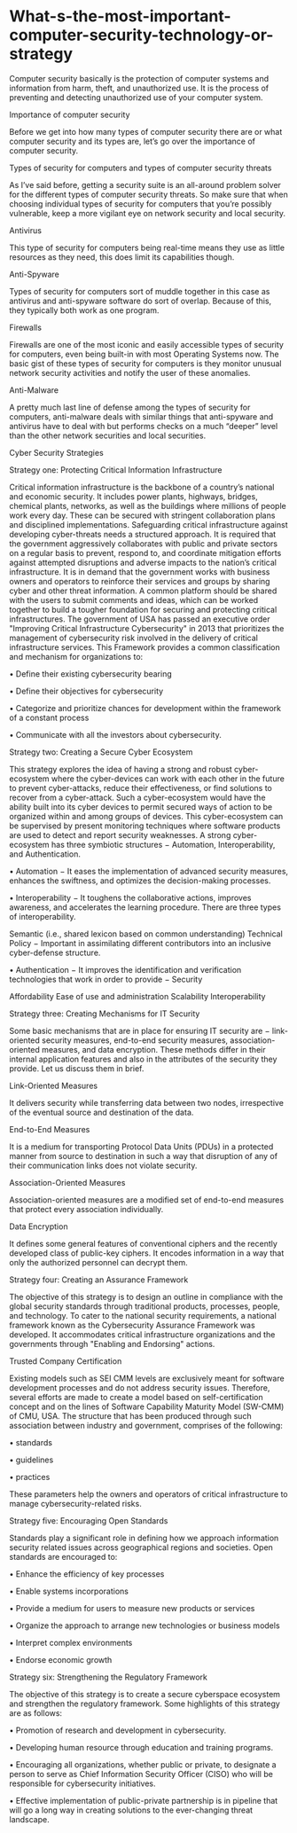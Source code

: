 # What-s-the-most-important-computer-security-technology-or-strategy

Computer security basically is the protection of computer systems and information from harm, theft, and unauthorized use. It is the process of preventing and detecting unauthorized use of your computer system.

Importance of computer security

Before we get into how many types of computer security there are or what computer security and its types are, let’s go over the importance of computer security.

Types of security for computers and types of computer security threats

As I’ve said before, getting a security suite is an all-around problem solver for the different types of computer security threats. So make sure that when choosing individual types of security for computers that you’re possibly vulnerable, keep a more vigilant eye on network security and local security.


Antivirus

This type of security for computers being real-time means they use as little resources as they need, this does limit its capabilities though.

Anti-Spyware

Types of security for computers sort of muddle together in this case as antivirus and anti-spyware software do sort of overlap. Because of this, they typically both work as one program.

Firewalls

Firewalls are one of the most iconic and easily accessible types of security for computers, even being built-in with most Operating Systems now.
The basic gist of these types of security for computers is they monitor unusual network security activities and notify the user of these anomalies.

Anti-Malware

A pretty much last line of defense among the types of security for computers, anti-malware deals with similar things that anti-spyware and antivirus have to deal with but performs checks on a much “deeper” level than the other network securities and local securities.


Cyber Security Strategies

Strategy one: Protecting Critical Information Infrastructure

Critical information infrastructure is the backbone of a country’s national and economic security. It includes power plants, highways, bridges, chemical plants, networks, as well as the buildings where millions of people work every day. These can be secured with stringent collaboration plans and disciplined implementations.
Safeguarding critical infrastructure against developing cyber-threats needs a structured approach. It is required that the government aggressively collaborates with public and private sectors on a regular basis to prevent, respond to, and coordinate mitigation efforts against attempted disruptions and adverse impacts to the nation’s critical infrastructure.
It is in demand that the government works with business owners and operators to reinforce their services and groups by sharing cyber and other threat information.
A common platform should be shared with the users to submit comments and ideas, which can be worked together to build a tougher foundation for securing and protecting critical infrastructures.
The government of USA has passed an executive order "Improving Critical Infrastructure Cybersecurity" in 2013 that prioritizes the management of cybersecurity risk involved in the delivery of critical infrastructure services. This Framework provides a common classification and mechanism for organizations to:

•	Define their existing cybersecurity bearing

•	Define their objectives for cybersecurity

•	Categorize and prioritize chances for development within the framework of a constant process

•	Communicate with all the investors about cybersecurity.


Strategy two: Creating a Secure Cyber Ecosystem

This strategy explores the idea of having a strong and robust cyber-ecosystem where the cyber-devices can work with each other in the future to prevent cyber-attacks, reduce their effectiveness, or find solutions to recover from a cyber-attack.
Such a cyber-ecosystem would have the ability built into its cyber devices to permit secured ways of action to be organized within and among groups of devices. This cyber-ecosystem can be supervised by present monitoring techniques where software products are used to detect and report security weaknesses.
A strong cyber-ecosystem has three symbiotic structures − Automation, Interoperability, and Authentication.

•	Automation − It eases the implementation of advanced security measures, enhances the swiftness, and optimizes the decision-making processes.

•	Interoperability − It toughens the collaborative actions, improves awareness, and accelerates the learning procedure. There are three types of interoperability.

Semantic (i.e., shared lexicon based on common understanding)
Technical Policy − Important in assimilating different contributors into an inclusive cyber-defense structure.

•	Authentication − It improves the identification and verification technologies that work in order to provide −
Security

Affordability
Ease of use and administration
Scalability
Interoperability


Strategy three: Creating Mechanisms for IT Security

Some basic mechanisms that are in place for ensuring IT security are − link-oriented security measures, end-to-end security measures, association-oriented measures, and data encryption. These methods differ in their internal application features and also in the attributes of the security they provide. Let us discuss them in brief.

Link-Oriented Measures

It delivers security while transferring data between two nodes, irrespective of the eventual source and destination of the data.

End-to-End Measures

It is a medium for transporting Protocol Data Units (PDUs) in a protected manner from source to destination in such a way that disruption of any of their communication links does not violate security.

Association-Oriented Measures

Association-oriented measures are a modified set of end-to-end measures that protect every association individually.

Data Encryption

It defines some general features of conventional ciphers and the recently developed class of public-key ciphers. It encodes information in a way that only the authorized personnel can decrypt them.

Strategy four: Creating an Assurance Framework

The objective of this strategy is to design an outline in compliance with the global security standards through traditional products, processes, people, and technology.
To cater to the national security requirements, a national framework known as the Cybersecurity Assurance Framework was developed. It accommodates critical infrastructure organizations and the governments through "Enabling and Endorsing" actions.

Trusted Company Certification

Existing models such as SEI CMM levels are exclusively meant for software development processes and do not address security issues. Therefore, several efforts are made to create a model based on self-certification concept and on the lines of Software Capability Maturity Model (SW-CMM) of CMU, USA.
The structure that has been produced through such association between industry and government, comprises of the following:

•	standards

•	guidelines

•	practices

These parameters help the owners and operators of critical infrastructure to manage cybersecurity-related risks.

Strategy five: Encouraging Open Standards

Standards play a significant role in defining how we approach information security related issues across geographical regions and societies. Open standards are encouraged to:

•	Enhance the efficiency of key processes

•	Enable systems incorporations

•	Provide a medium for users to measure new products or services

•	Organize the approach to arrange new technologies or business models

•	Interpret complex environments

•	Endorse economic growth

Strategy six: Strengthening the Regulatory Framework

The objective of this strategy is to create a secure cyberspace ecosystem and strengthen the regulatory framework. 
Some highlights of this strategy are as follows:

•	Promotion of research and development in cybersecurity.

•	Developing human resource through education and training programs.

•	Encouraging all organizations, whether public or private, to designate a person to serve as Chief Information Security Officer (CISO) who will be responsible for cybersecurity initiatives.

•	Effective implementation of public-private partnership is in pipeline that will go a long way in creating solutions to the ever-changing threat landscape.
